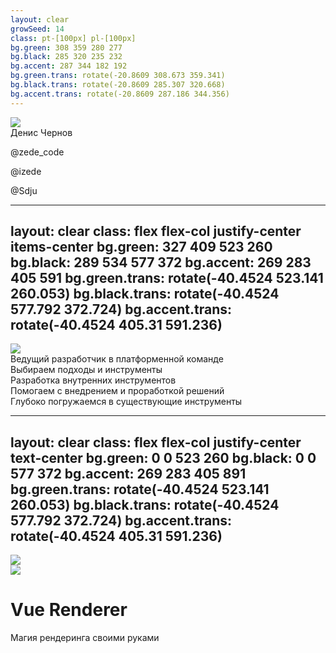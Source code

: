 ```yaml
---
layout: clear
growSeed: 14
class: pt-[100px] pl-[100px]
bg.green: 308 359 280 277
bg.black: 285 320 235 232
bg.accent: 287 344 182 192
bg.green.trans: rotate(-20.8609 308.673 359.341)
bg.black.trans: rotate(-20.8609 285.307 320.668)
bg.accent.trans: rotate(-20.8609 287.186 344.356)
---
```


<div class="mb-[50px] flex flex-row">
  <div class="w-[80px] h-[80px] bg-amber rd-full of-hidden">
    <img class="w-full h-full object-cover" src="/img/photo.png" />
  </div>
  <div class="w-[80px] h-[80px] rd-full ml-[15px]">
    <zede-icon class="w-full h-full" />
  </div>
</div>
<div class="text-4xl mb-[50px]">Денис Чернов</div>
<p><file-icons-telegram /> @zede_code</p>
<p><ion-logo-twitch /> @izede</p>
<p><ion-logo-github /> @Sdju</p>

<QrCodeIntro class="w-[200px] h-[200px] absolute top-[200px] right-[80px]" />

<style> p { @apply text-[1.25rem]; } </style>

<!--
- Всем еще раз привет
- Я Чернов Денис
- Увлечен разработкой 13 лет
- Из них влюблен в JS уже 10 лет точно
- Я за это время успел переброюовать много очень много языков, технологий. Кроме основной работы занимался менторингом, консультациями, веду блог, QR-код которого вы видите на экране и являюсь одним из администраторов русскоговорящего сообщества Vue в телеграме
- Ну и соответственно вторая моя любовь - Vue.js и ею я делюсь со всеми насколько могу
-->

---
layout: clear
class: flex flex-col justify-center items-center
bg.green: 327 409 523 260
bg.black: 289 534 577 372
bg.accent: 269 283 405 591
bg.green.trans: rotate(-40.4524 523.141 260.053)
bg.black.trans: rotate(-40.4524 577.792 372.724)
bg.accent.trans: rotate(-40.4524 405.31 591.236)
---

<style>
.item {
  @apply text-sm bg-black p-[12px] rd-[8px] flex flex-row items-center gap-[8px]
}
.item-icon {
  @apply w-[27px] h-[27px] rd-[4px] flex items-center justify-center;
  background-color: #D9D9D920;
}
</style>

<img src="/img/smlab.png" class="w-[240px]" />

<div class="-mt-2 text-xl">Ведущий разработчик в платформенной команде</div>

<div class="grid grid-cols-[1fr_1fr] grid-rows-[1fr_1fr] gap-[14px]" mt-12>
  <div v-click="1" class="item">
    <div class="item-icon">
      <material-symbols-light-checklist-rtl-rounded />
    </div>
    <div>
      Выбираем подходы и инструменты
    </div>
  </div>
  <div v-click="2" class="item">
    <div class="item-icon">
      <material-symbols-tools-wrench />
    </div>
    <div>
      Разработка внутренних инструментов
    </div>
  </div>
  <div v-click="3" class="item">
    <div class="item-icon">
      <fa6-solid-gears />
    </div>
    <div>
      Помогаем с внедрением и проработкой решений
    </div>
  </div>
  <div v-click="4" class="item">
    <div class="item-icon">
      <icon-park-solid-bubble-chart />
    </div>
    <div>
      Глубоко погружаемся в существующие инструменты
    </div>
  </div>
</div>

<!--
<div class="flex flex-col gap-4">
  <img src="/img/smlogo.png" class="w-[140px]" v-click />
  <img src="/img/demix.png" class="w-[140px]" v-click />
  <img src="/img/funday.png" class="w-[140px]" v-click />
</div>
-->

<!--
Работаю я в платформенной команде в платформенной команде SM Lab он же Спортмастер
- И спормастер это не только данный бренд, но и множество дочерних таких
  - funday
  - O'Stin
  - Demix
  - и другие и внутренних продуктов

В рамках команды мы определяемся с технологическим стеком

Разрабатываем решения для пользования другими продуктовыми командами

Помогаем с внедрением этих технологий другими командами 

И для всего этого при работе часто приходится изучать технологии вглубину. А почти весь фронтенд в рамках компании на Vue, поэтому ему уделяем особое внимание. И вот сегодняшняя тема это серое пятно в документации Vue.
-->

---
layout: clear
class: flex flex-col justify-center text-center
bg.green: 0 0 523 260
bg.black: 0 0 577 372
bg.accent: 269 283 405 891
bg.green.trans: rotate(-40.4524 523.141 260.053)
bg.black.trans: rotate(-40.4524 577.792 372.724)
bg.accent.trans: rotate(-40.4524 405.31 591.236)
---

<div absolute top-0 left-0 w-full h-full flex class="z-0">

<img class="center w-[400px]" src="/img/vue.svg" />
<div class="absolute top-0 left-0 w-full h-full backdrop-blur-[30px]" />
<img class="center w-[400px]" src="/img/vue.svg" />

</div>

<div z-1>

# Vue Renderer

Магия рендеринга своими руками

</div>

<!--
Vue Renderer - магия рендеринг своими руками

Проблема этой темы хаключается в отсутствии нормальной документации по ней и нехватка контента.

Те есть какие-то статьи? Да их тоже особо найти не удалось. Буквально 1-2 и то на английском и наполовину проработанным содержанием

Поэтому пришлось вооружиться с лупой и косплеить Дашу Путешественницу. В поисках информации по исходникам. Но вот я тут и готов поделиться с вами этими ~тайными знаниями~
-->
